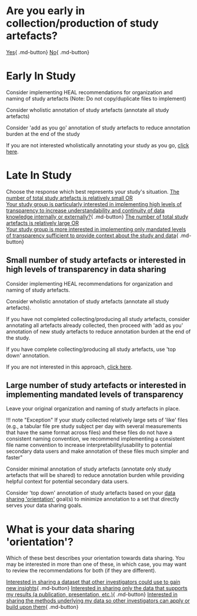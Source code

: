 
# Are you early in collection/production of study artefacts?

[Yes](early.md){ .md-button}
[No](late/index.md){ .md-button}

# Early In Study
Consider implementing HEAL recommendations for organization and naming of study artefacts (Note: Do not copy/duplicate files to implement)

Consider wholistic annotation of study artefacts (annotate all study artefacts)

Consider 'add as you go' annotation of study artefacts to reduce annotation burden at the end of the study

If you are not interested wholistically annotating your study as you go, [click here](#large-number-of-study-artefacts-or-interested-in-implementing-mandated-levels-of-transparency).


# Late In Study
Choose the response which best represents your study's situation.
[The number of total study artefacts is relatively small OR <br> Your study group is particularly interested in implementing high levels of transparency to increase understandability and continuity of data knowledge internally or externally?](#small-number-of-study-artefacts-or-interested-in-high-levels-of-transparency-in-data-sharing){ .md-button}
[The number of total study artefacts is relatively large OR <br> Your study group is more interested in implementing only mandated levels of transparency sufficient to provide context about the study and data](#large-number-of-study-artefacts-or-interested-in-implementing-mandated-levels-of-transparency){ .md-button}


## Small number of study artefacts or interested in high levels of transparency in data sharing
Consider implementing HEAL recommendations for organization and naming of study artefacts.

Consider wholistic annotation of study artefacts (annotate all study artefacts).

If you have not completed collecting/producing all study artefacts, consider annotating all artefacts already collected, then proceed with 'add as you' annotation of new study artefacts to reduce annotation burden at the end of the study.

If you have complete collecting/producing all study artefacts, use 'top down' annotation.
   
If you are not interested in this approach, [click here](#large-number-of-study-artefacts-or-interested-in-implementing-mandated-levels-of-transparency).

## Large number of study artefacts or interested in implementing mandated levels of transparency

Leave your original organization and naming of study artefacts in place.
    
!!! note "Exception"
    If your study collected relatively large sets of 'like' files (e.g., a tabular file pre study subject per day with several measurements that have the same format across files) and these files do not have a consistent naming convention, we recommend implementing a consistent file name convention to increase interpretability/usability to potential secondary data users and make annotation of these files much simpler and faster" 

Consider minimal annotation of study artefacts (annotate only study artefacts that will be shared) to reduce annotation burden while providing helpful context for potential secondary data users.

Consider 'top down' annotation of study artefacts based on your [data sharing 'orientation'](#what-is-your-data-sharing-orientation) goal(s) to minimize annotation to a set that directly serves your data sharing goals.  

# What is your data sharing 'orientation'?
Which of these best describes your orientation towards data sharing. You may be interested in more than one of these, in which case, you may want to review the recommendations for both (if they are different).

[Interested in sharing a dataset that other investigators could use to gain new insights](#early-in-study){ .md-button}
[Interested in sharing only the data that supports my results (a publication, presentation, etc.)](#late-in-study){ .md-button}
[Interested in sharing the methods underlying my data so other investigators can apply or build upon them](#late-in-study){ .md-button}
